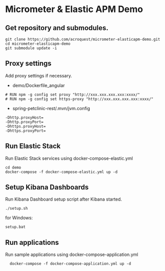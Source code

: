 # Micrometer & Elastic APM Demo

## Get repository and submodules.
```
git clone https://github.com/acroquest/micrometer-elasticapm-demo.git
cd micrometer-elasticapm-demo
git submodule update -i
```

## Proxy settings
Add proxy settings if necessary.
- demo/Dockerfile_angular
 ```
# RUN npm -g config set proxy "http://xxx.xxx.xxx.xxx:xxxx/"
# RUN npm -g config set https-proxy "http://xxx.xxx.xxx.xxx:xxxx/"
```
- spring-petclinic-rest/.mvn/jvm.config
```
-Dhttp.proxyHost=
-Dhttp.proxyPort=
-Dhttps.proxyHost=
-Dhttps.proxyPort=
```

## Run Elastic Stack
Run Elastic Stack services using docker-compose-elastic.yml
```
cd demo
docker-compose -f docker-compose-elastic.yml up -d
```

## Setup Kibana Dashboards
Run Kibana Dashboard setup script after Kibana started.
```
./setup.sh
```
for Windows:
```
setup.bat
```

## Run applications
Run sample applications using docker-compose-application.yml
```
  docker-compose -f docker-compose-application.yml up -d
```
